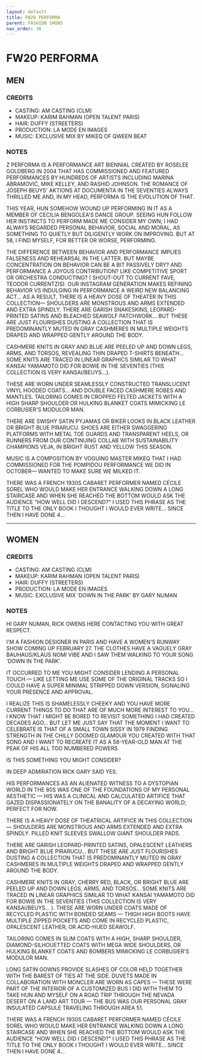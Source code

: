```yaml
---
layout: default
title: FW20 PERFORMA
parent: FASHION SHOWS
nav_order: 36
---
```


# FW20 PERFORMA

## MEN

### CREDITS

- CASTING: AM CASTING (CLM)
- MAKEUP: KARIM RAHMAN (OPEN TALENT PARIS)
- HAIR: DUFFY (STREETERS)
- PRODUCTION: LA MODE EN IMAGES
- MUSIC: EXCLUSIVE MIX BY MIKEQ OF QWEEN BEAT

### NOTES
Z
PERFORMA IS A PERFORMANCE ART BIENNIAL CREATED BY ROSELEE GOLDBERG IN 2004 THAT HAS COMMISSIONED AND FEATURED PERFORMANCES BY HUNDREDS OF ARTISTS INCLUDING MARINA ABRAMOVIĆ, MIKE KELLEY, AND RASHID JOHNSON. THE ROMANCE OF JOSEPH BEUYS' AKTIONS AT DOCUMENTA IN THE SEVENTIES ALWAYS THRILLED ME AND, IN MY HEAD, PERFORMA IS THE EVOLUTION OF THAT.

THIS YEAR, HUN SOMEHOW WOUND UP PERFORMING IN IT AS A MEMBER OF CECILIA BENGOLEA'S DANCE GROUP. 
SEEING HUN FOLLOW HER INSTINCTS TO PERFORM MADE ME CONSIDER MY OWN; I HAD ALWAYS REGARDED PERSONAL BEHAVIOR, SOCIAL AND MORAL, AS SOMETHING TO QUIETLY BUT DILIGENTLY WORK ON IMPROVING. BUT AT 58, I FIND MYSELF, FOR BETTER OR WORSE, PERFORMING. 

THE DIFFERENCE BETWEEN BEHAVIOR AND PERFORMANCE IMPLIES FALSENESS AND REHEARSAL IN THE LATTER. BUT MAYBE CONCENTRATION ON BEHAVIOR CAN BE A BIT PASSIVELY DRY? AND PERFORMANCE A JOYOUS CONTRIBUTION? LIKE COMPETITIVE SPORT OR ORCHESTRA CONDUCTING? ( SHOUT-OUT TO CURRENT FAVE, TEODOR CURRENTZIS). OUR INSTAGRAM GENERATION MAKES REFINING BEHAVIOR VS INDULGING IN PERFORMANCE A WEIRD NEW BALANCING ACT... 
AS A RESULT, THERE IS A HEAVY DOSE OF THEATER IN THIS COLLECTION— SHOULDERS ARE MONSTROUS AND ARMS EXTENDED AND EXTRA SPINDLY. THERE ARE GARISH SNAKESKINS, LEOPARD-PRINTED SATINS AND BLEACHED SEAWOLF PATCHWORK... BUT THESE ARE JUST FLOURISHES DUSTING A COLLECTION THAT IS PREDOMINANTLY MUTED IN GRAY CASHMERES IN MULTIPLE WEIGHTS DRAPED AND WRAPPED GENTLY AROUND THE BODY. 

CASHMERE KNITS IN GRAY AND BLUE ARE PEELED UP AND DOWN LEGS, ARMS, AND TORSOS, REVEALING THIN DRAPED T-SHIRTS BENEATH... 
SOME KNITS ARE TRACED IN LINEAR GRAPHICS SIMILAR TO WHAT KANSAI YAMAMOTO DID FOR BOWIE IN THE SEVENTIES (THIS COLLECTION IS VERY KANSAI/BEUYS...). 

THESE ARE WORN UNDER SEAMLESSLY CONSTRUCTED TRANSLUCENT VINYL HOODED COATS... AND DOUBLE FACED CASHMERE ROBES AND MANTLES. 
TAILORING COMES IN CROPPED FELTED JACKETS WITH A HIGH SHARP SHOULDER OR HULKING BLANKET COATS MIMICKING LE CORBUSIER'S MODULOR MAN. 

THERE ARE SWISHY SATIN PYJAMAS OR BIKER LOOKS IN BLACK LEATHER OR BRIGHT BLUE PIRARUCU. 
SHOES ARE EITHER SWAGGERING PLATFORMS WITH METAL TOE GUARDS AND TRANSPARENT HEELS, OR RUNNERS FROM OUR CONTINUING COLLAB WITH SUSTAINABILITY CHAMPIONS VEJA, IN BRIGHT RUST AND YELLOW THIS SEASON. 

MUSIC IS A COMPOSITION BY VOGUING MASTER MIKEQ THAT I HAD COMMISSIONED FOR THE POMPIDOU PERFORMANCE WE DID IN OCTOBER— WANTED TO MAKE SURE WE MILKED IT. 

THERE WAS A FRENCH 1930S CABARET PERFORMER NAMED CÉCILE SOREL WHO WOULD MAKE HER ENTRANCE WALKING DOWN A LONG STAIRCASE AND WHEN SHE REACHED THE BOTTOM WOULD ASK THE AUDIENCE "HOW WELL DID I DESCEND?" I USED THIS PHRASE AS THE TITLE TO THE ONLY BOOK I THOUGHT I WOULD EVER WRITE... SINCE THEN I HAVE DONE 4... 

---

## WOMEN

### CREDITS

- CASTING: AM CASTING (CLM)
- MAKEUP: KARIM RAHMAN (OPEN TALENT PARIS)
- HAIR: DUFFY (STREETERS)
- PRODUCTION: LA MODE EN IMAGES
- MUSIC: EXCLUSIVE MIX 'DOWN IN THE PARK' BY GARY NUMAN

### NOTES

HI GARY NUMAN, RICK OWENS HERE CONTACTING YOU WITH GREAT RESPECT.

I'M A FASHION DESIGNER IN PARIS AND HAVE A WOMEN'S RUNWAY SHOW COMING UP FEBRUARY 27. THE CLOTHES HAVE A VAGUELY GRAY BAUHAUS/KLAUS NOMI VIBE AND I SAW THEM WALKING TO YOUR SONG 'DOWN IN THE PARK'.

IT OCCURRED TO ME YOU MIGHT CONSIDER LENDING A PERSONAL TOUCH — LIKE LETTING ME USE SOME OF THE ORIGINAL TRACKS SO I COULD HAVE A SUPER MINIMAL STRIPPED DOWN VERSION, SIGNALING YOUR PRESENCE AND APPROVAL.

I REALIZE THIS IS SHAMELESSLY CHEEKY AND YOU HAVE MORE CURRENT THINGS TO DO THAT ARE OF MUCH MORE INTEREST TO YOU... I KNOW THAT I MIGHT BE BORED TO REVISIT SOMETHING I HAD CREATED DECADES AGO... BUT LET ME JUST SAY THAT THE MOMENT I WANT TO CELEBRATE IS THAT OF A SMALL TOWN SISSY IN 1979 FINDING STRENGTH IN THE CHILLY DOOMED GLAMOUR YOU CREATED WITH THAT SONG AND I WANT TO RECREATE IT AS A 58-YEAR-OLD MAN AT THE PEAK OF HIS ALL TOO NUMBERED POWERS.

IS THIS SOMETHING YOU MIGHT CONSIDER?

IN DEEP ADMIRATION RICK
GARY SAID YES.

HIS PERFORMANCES AS AN ALIENATED WITNESS TO A DYSTOPIAN WORLD IN THE 80S WAS ONE OF THE FOUNDATIONS OF MY PERSONAL AESTHETIC — HIS WAS A CLINICAL AND CALCULATED ARTIFICE THAT GAZED DISPASSIONATELY ON THE BANALITY OF A DECAYING WORLD; PERFECT FOR NOW.

THERE IS A HEAVY DOSE OF THEATRICAL ARTIFICE IN THIS COLLECTION — SHOULDERS ARE MONSTROUS AND ARMS EXTENDED AND EXTRA SPINDLY. PILLED KNIT SLEEVES SWALLOW GIANT SHOULDER PADS. 

THERE ARE GARISH LEOPARD-PRINTED SATINS, OPALESCENT LEATHERS AND BRIGHT BLUE PIRARUCU... BUT THESE ARE JUST FLOURISHES DUSTING A COLLECTION THAT IS PREDOMINANTLY MUTED IN GRAY CASHMERES IN MULTIPLE WEIGHTS DRAPED AND WRAPPED GENTLY AROUND THE BODY.

CASHMERE KNITS IN GRAY, CHERRY RED, BLACK, OR BRIGHT BLUE ARE PEELED UP AND DOWN LEGS, ARMS, AND TORSOS... SOME KNITS ARE TRACED IN LINEAR GRAPHICS SIMILAR TO WHAT KANSAI YAMAMOTO DID FOR BOWIE IN THE SEVENTIES (THIS COLLECTION IS VERY KANSAI/BEUYS... ). THESE ARE WORN UNDER COATS MADE OF RECYCLED PLASTIC WITH BONDED SEAMS — THIGH HIGH BOOTS HAVE MULTIPLE ZIPPED POCKETS AND COME IN RECYCLED PLASTIC, OPALESCENT LEATHER, OR ACID-HUED SEAWOLF.

TAILORING COMES IN SLIM COATS WITH A HIGH, SHARP SHOULDER, DIAMOND-SILHOUETTED COATS WITH MEGA WIDE SHOULDERS, OR HULKING BLANKET COATS AND BOMBERS MIMICKING LE CORBUSIER'S MODULOR MAN.

LONG SATIN GOWNS PROVIDE SLASHES OF COLOR HELD TOGETHER WITH THE BAREST OF TIES AT THE SIDE. DUVETS MADE IN COLLABORATION WITH MONCLER ARE WORN AS CAPES — THESE WERE PART OF THE INTERIOR OF A CUSTOMIZED BUS I DID WITH THEM TO TAKE HUN AND MYSELF ON A ROAD TRIP THROUGH THE NEVADA DESERT ON A LAND ART TOUR — THE BUS WAS OUR PERSONAL GRAY INSULATED CAPSULE TRAVELING THROUGH AREA 51.

THERE WAS A FRENCH 1930S CABARET PERFORMER NAMED CÉCILE SOREL WHO WOULD MAKE HER ENTRANCE WALKING DOWN A LONG STAIRCASE AND WHEN SHE REACHED THE BOTTOM WOULD ASK THE AUDIENCE "HOW WELL DID I DESCEND?" I USED THIS PHRASE AS THE TITLE TO THE ONLY BOOK I THOUGHT I WOULD EVER WRITE... SINCE THEN I HAVE DONE 4...
